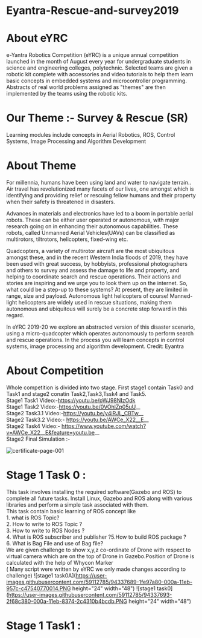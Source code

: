 # Eyantra-Rescue-and-survey2019
# About eYRC
e-Yantra Robotics Competition (eYRC) is a unique annual competition launched in the month of August every year for undergraduate students in science and engineering colleges, polytechnic. Selected teams are given a robotic kit complete with accessories and video tutorials to help them learn basic concepts in embedded systems and microcontroller programming. Abstracts of real world problems assigned as "themes" are then implemented by the teams using the robotic kits.


# Our Theme :- Survey & Rescue (SR)
Learning modules include concepts in Aerial Robotics, ROS, Control Systems, Image Processing and Algorithm Development
# About Theme 
For millennia, humans have been using land and water to navigate terrain.. Air travel has revolutionized many facets of our lives, one amongst which is identifying and providing relief or rescuing fellow humans and their property when their safety is threatened in disasters.

Advances in materials and electronics have led to a boom in portable aerial robots. These can be either user operated or autonomous, with major research going on in enhancing their autonomous capabilities. These robots, called Unmanned Aerial Vehicles(UAVs) can be classified as multirotors, tiltrotors, helicopters, fixed-wing etc.

Quadcopters, a variety of multirotor aircraft are the most ubiquitous amongst these, and in the recent Western India floods of 2019, they have been used with great success, by hobbyists, professional photographers and others to survey and assess the damage to life and property, and helping to coordinate search and rescue operations. Their actions and stories are inspiring and we urge you to look them up on the internet. So, what could be a step-up to these systems? At present, they are limited in range, size and payload. Autonomous light helicopters of course! Manned-light helicopters are widely used in rescue situations, making them autonomous and ubiquitous will surely be a concrete step forward in this regard.

In eYRC 2019-20 we explore an abstracted version of this disaster scenario, using a micro-quadcopter which operates autonomously to perform search and rescue operations. In the process you will learn concepts in control systems, image processing and algorithm development. 
Credit: Eyantra

# About Competition 
Whole competition is divided into two stage. First stage1 contain Task0 and Task1 and stage2 conatin Task2,Task3,Tssk4  and Task5.<br/>
Stage1 Task1 Video:-https://youtu.be/pWJ98NIzOdk <br/>
Stage1 Task2 Video:-https://youtu.be/0VOhlZp05uU__  <br/>
Stage2 Task3.1 Video:-https://youtu.be/y4iRJL_CBTw__  <br/>
Stage2 Task3.2 Video:- https://youtu.be/AWCe_X22__E__  <br/>
Stage2 Task4 Video:- https://www.youtube.com/watch?v=AWCe_X22__E&feature=youtu.be__  <br/>
Stage2 Final Simulation :-  <br/>






![certificate-page-001](https://user-images.githubusercontent.com/59112785/92140158-5dede700-ee2e-11ea-981f-c9e83f8906be.jpg)
# Stage 1 Task 0 :
This task involves installing the required software(Gazebo and ROS) to complete all future tasks. Install Linux, Gazebo and ROS along with various libraries and perform a simple task associated with them.<br>
This task contain basic learning of ROS concept like <br> 1. what is ROS Topic? <br> 2. How to write to ROS Topic ? <br> 3. How to write to ROS Nodes ? <br> 4. What is ROS subscriber and publisher ?5.How to build ROS package ? <br> 6. What is Bag File and use of Bag file? <br>
We are given challenge to show x,y,z co-ordinate of Drone with respect to  virtual camera which are on the top of Drone in Gazebo.Position of Drone is calculated with the help of Whycon Marker <br>
( Many script were written by eYRC we only made changes according to challenge)
![stage1 task0A](https://user-images.githubusercontent.com/59112785/94337689-1fe97a80-000a-11eb-957c-c47540770014.PNG height="24" width="48")
![stage1 task0](https://user-images.githubusercontent.com/59112785/94337693-2f68c380-000a-11eb-8374-2c4310b4bcdb.PNG height="24" width="48")


# Stage 1 Task1 :



